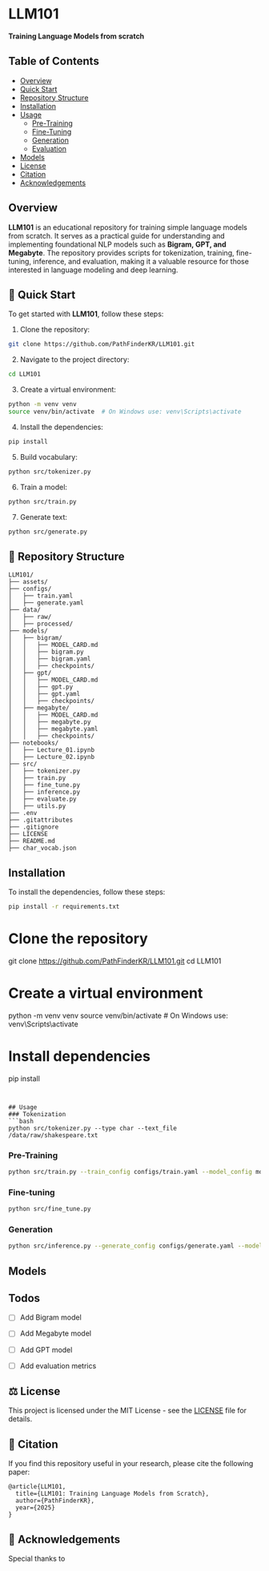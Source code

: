 # LLM101

**Training Language Models from scratch**


## Table of Contents

- [Overview](#Overview)
- [Quick Start](#🚀Quick-Start)
- [Repository Structure](#📂-Repository-Structure)
- [Installation](#Installation)
- [Usage](#Usage)
  - [Pre-Training](#Pre-Training)
  - [Fine-Tuning](#Fine-Tuning)
  - [Generation](#Generation)
  - [Evaluation](#Evaluation)
- [Models](#Models)
- [License](#⚖️License)
- [Citation](#📜Citation)
- [Acknowledgements](#🙌Acknowledgements)


## Overview
**LLM101** is an educational repository for training simple language models from scratch. It serves as a practical guide for understanding and implementing foundational NLP models such as **Bigram, GPT, and Megabyte**. The repository provides scripts for tokenization, training, fine-tuning, inference, and evaluation, making it a valuable resource for those interested in language modeling and deep learning.


## 🚀 Quick Start
To get started with **LLM101**, follow these steps:
1. Clone the repository:
```bash
git clone https://github.com/PathFinderKR/LLM101.git
```
2. Navigate to the project directory:
```bash
cd LLM101
```
3. Create a virtual environment:
```bash
python -m venv venv
source venv/bin/activate  # On Windows use: venv\Scripts\activate
```
4. Install the dependencies:
```bash
pip install
```
5. Build vocabulary:
```bash
python src/tokenizer.py
```
6. Train a model:
```bash
python src/train.py
```
7. Generate text:
```bash
python src/generate.py
```


## 📂 Repository Structure
```plaintext
LLM101/
├── assets/
├── configs/
│   ├── train.yaml
│   ├── generate.yaml
├── data/
│   ├── raw/
│   ├── processed/
├── models/
│   ├── bigram/
│   │   ├── MODEL_CARD.md
│   │   ├── bigram.py
│   │   ├── bigram.yaml
│   │   ├── checkpoints/
│   ├── gpt/
│   │   ├── MODEL_CARD.md
│   │   ├── gpt.py
│   │   ├── gpt.yaml
│   │   ├── checkpoints/
│   ├── megabyte/
│   │   ├── MODEL_CARD.md
│   │   ├── megabyte.py
│   │   ├── megabyte.yaml
│   │   ├── checkpoints/
├── notebooks/
│   ├── Lecture_01.ipynb
│   ├── Lecture_02.ipynb
├── src/
│   ├── tokenizer.py
│   ├── train.py
│   ├── fine_tune.py
│   ├── inference.py
│   ├── evaluate.py
│   ├── utils.py
├── .env
├── .gitattributes
├── .gitignore
├── LICENSE
├── README.md
├── char_vocab.json
```


## Installation
To install the dependencies, follow these steps:
```bash
pip install -r requirements.txt
```
# Clone the repository
git clone https://github.com/PathFinderKR/LLM101.git
cd LLM101

# Create a virtual environment
python -m venv venv
source venv/bin/activate  # On Windows use: venv\Scripts\activate

# Install dependencies
pip install 
```


## Usage
### Tokenization
```bash
python src/tokenizer.py --type char --text_file /data/raw/shakespeare.txt
```

### Pre-Training
```bash
python src/train.py --train_config configs/train.yaml --model_config models/gpt/config.yaml --vocab_file char_vocab.json
```

### Fine-tuning
```bash
python src/fine_tune.py
```

### Generation
```bash
python src/inference.py --generate_config configs/generate.yaml --model_config models/gpt/config.yaml --vocab_file char_vocab.json
```


## Models


## Todos
- [ ] Add Bigram model
- [ ] Add Megabyte model
- [ ] Add GPT model
- [ ] Add evaluation metrics


## ⚖️ License
This project is licensed under the MIT License - see the [LICENSE](LICENSE) file for details.


## 📜 Citation
If you find this repository useful in your research, please cite the following paper:
```
@article{LLM101,
  title={LLM101: Training Language Models from Scratch},
  author={PathFinderKR},
  year={2025}
}
```


## 🙌 Acknowledgements
Special thanks to
